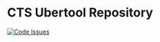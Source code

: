 # CTS Ubertool Repository

[![Code Issues](https://www.quantifiedcode.com/api/v1/project/271a53b9aad84af4a2dc7cc93f514a3c/badge.svg)](https://www.quantifiedcode.com/app/project/271a53b9aad84af4a2dc7cc93f514a3c)
